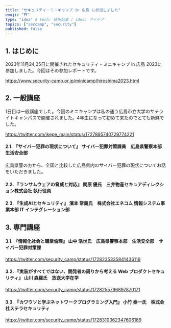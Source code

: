 ```yaml
---
title: "セキュリティ・ミニキャンプ in 広島 に参加しました"
emoji: "⛩️"
type: "idea" # tech: 技術記事 / idea: アイデア
topics: ["seccamp", "security"]
published: false
---
```



## 1. はじめに
2023年11月24,25日に開催されたセキュリティ・ミニキャンプ in 広島 2023に参加しました。今回はその参加レポートです。

https://www.security-camp.or.jp/minicamp/hiroshima2023.html

## 2. 一般講座
1日目は一般講座でした。今回のミニキャンプは私の通う広島市立大学のサテライトキャンパスで開催されました。4年生になって初めて来たのでとても新鮮でした。

https://twitter.com/ikepe_main/status/1727895740729774221

#### 2.1. 『サイバー犯罪の現状について』 サイバー犯罪対策課員　広島県警察本部 生活安全部
広島県警の方から、全国と比較した広島県内のサイバー犯罪の現状についてお話をいただきました。

#### 2.2. 『ランサムウェアの脅威と対応』 関原 優氏　三井物産セキュアディレクション株式会社 執行役員

#### 2.3. 『生成AIとセキュリティ』 濱本 常義氏　株式会社エネコム 情報システム事業本部 IT インテグレーション部

## 3. 専門講座

#### 3.1. 『情報化社会と職業倫理』 山中 浩世氏　広島県警察本部　生活安全部　サイバー犯罪対策課

https://twitter.com/security_camp/status/1728235335841436119


#### 3.2. 『実装がすべてではない、開発者の周りから考える Web プロダクトセキュリティ』 山川 森羅氏　放送大学在学

https://twitter.com/security_camp/status/1728255796897870171

#### 3.3. 『カワウソと学ぶネットワークプログラミング入門』 小竹 泰一氏　株式会社ステラセキュリティ

https://twitter.com/security_camp/status/1728310362347606189

